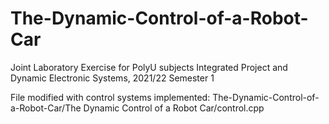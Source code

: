 # The-Dynamic-Control-of-a-Robot-Car
Joint Laboratory Exercise for PolyU subjects Integrated Project and Dynamic Electronic Systems, 2021/22 Semester 1

File modified with control systems implemented: The-Dynamic-Control-of-a-Robot-Car/The Dynamic Control of a Robot Car/control.cpp
